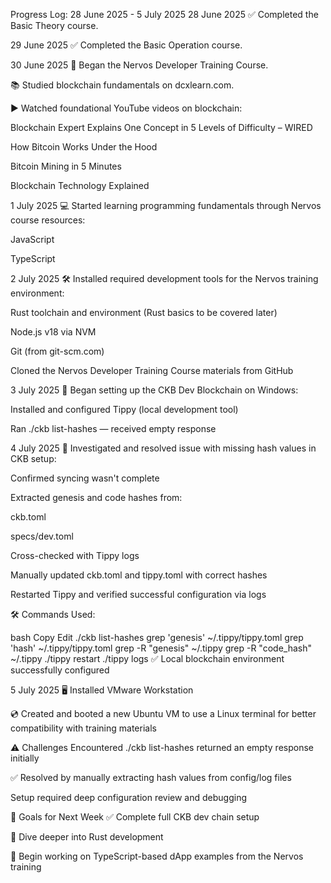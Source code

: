  Progress Log: 28 June 2025 - 5 July 2025
28 June 2025
✅ Completed the Basic Theory course.

29 June 2025
✅ Completed the Basic Operation course.

30 June 2025
🚀 Began the Nervos Developer Training Course.

📚 Studied blockchain fundamentals on dcxlearn.com.

▶️ Watched foundational YouTube videos on blockchain:

Blockchain Expert Explains One Concept in 5 Levels of Difficulty – WIRED

How Bitcoin Works Under the Hood

Bitcoin Mining in 5 Minutes

Blockchain Technology Explained

1 July 2025
💻 Started learning programming fundamentals through Nervos course resources:

JavaScript

TypeScript

2 July 2025
🛠️ Installed required development tools for the Nervos training environment:

Rust toolchain and environment (Rust basics to be covered later)

Node.js v18 via NVM

Git (from git-scm.com)

Cloned the Nervos Developer Training Course materials from GitHub

3 July 2025
🧱 Began setting up the CKB Dev Blockchain on Windows:

Installed and configured Tippy (local development tool)

Ran ./ckb list-hashes — received empty response

4 July 2025
🧩 Investigated and resolved issue with missing hash values in CKB setup:

Confirmed syncing wasn't complete

Extracted genesis and code hashes from:

ckb.toml

specs/dev.toml

Cross-checked with Tippy logs

Manually updated ckb.toml and tippy.toml with correct hashes

Restarted Tippy and verified successful configuration via logs

🛠 Commands Used:

bash
Copy
Edit
./ckb list-hashes
grep 'genesis' ~/.tippy/tippy.toml
grep 'hash' ~/.tippy/tippy.toml
grep -R "genesis" ~/.tippy
grep -R "code_hash" ~/.tippy
./tippy restart
./tippy logs
✅ Local blockchain environment successfully configured

5 July 2025
🖥️ Installed VMware Workstation

💿 Created and booted a new Ubuntu VM to use a Linux terminal for better compatibility with training materials

⚠️ Challenges Encountered
./ckb list-hashes returned an empty response initially

✅ Resolved by manually extracting hash values from config/log files

Setup required deep configuration review and debugging

🎯 Goals for Next Week
✅ Complete full CKB dev chain setup

🧠 Dive deeper into Rust development

🔧 Begin working on TypeScript-based dApp examples from the Nervos training

